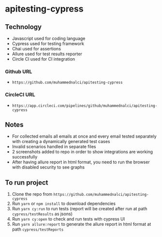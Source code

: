 # apitesting-cypress

## Technology

- Javascript used for coding language
- Cypress used for testing framework
- Chai used for assertions
- Allure used for test results reporter
- Circle CI used for CI integration


### Github URL
- `https://github.com/muhammednalci/apitesting-cypress`
### CircleCI URL
- `https://app.circleci.com/pipelines/github/muhammednalci/apitesting-cypress`



## Notes

- For collected emails all emails at once and every email tested separately with creating a dynamically generated test cases
- Invalid scenarios handled in separate files 
- 2 screenshots added to repo in order to show integrations are working successfully
- After having allure report in html format, you need to run the browser with disabled security to see graphs

## To run project

1. Clone the repo from `https://github.com/muhammednalci/apitesting-cypress`
2. Run `yarn` or `npm install` to download dependencies
3. Run `yarn cy:run` to run tests (report will be created after run at path `cypress/testResults` as jsons)
4. Run `yarn cy:open` to check and run tests with cypress UI
5. Run `yarn allure:report` to generate the allure report in html format at path `cypress/testReports`

